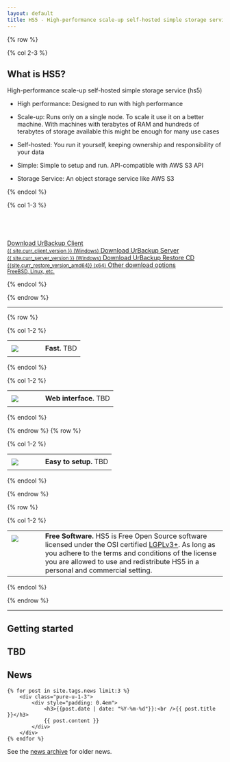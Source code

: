 ```yaml
---
layout: default
title: HS5 - High-performance scale-up self-hosted simple storage service
---
```

{% row %}

{% col 2-3 %}

## What is HS5?

High-performance scale-up self-hosted simple storage service (hs5)

 * High performance: Designed to run with high performance

 * Scale-up: Runs only on a single node. To scale it use it on a better machine. With machines with terabytes of RAM and hundreds of terabytes of storage available this might be enough for many use cases

 * Self-hosted: You run it yourself, keeping ownership and responsibility of your data

 * Simple: Simple to setup and run. API-compatible with AWS S3 API

 * Storage Service: An object storage service like AWS S3


		
{% endcol %}

{% col 1-3 %}

## &emsp;

<span class="button">
	<a href="{{site.dlurl}}/Client/{{site.curr_client_version}}/UrBackup%20Client%20{{site.curr_client_version}}.exe">
		Download UrBackup Client<br />
		<small>{{ site.curr_client_version }} (Windows)</small>
	</a>
</span>

<span class="button">
	<a href="{{site.dlurl}}/Server/{{site.curr_server_version}}/UrBackup%20Server%20{{site.curr_server_version}}.exe">
		Download UrBackup Server<br />
		<small>{{ site.curr_server_version }} (Windows)</small>
	</a>
</span>

<span class="button">
	<a href="{{site.dlurl}}/Restore/urbackup_restore_{{site.curr_restore_version_amd64}}.iso">
		Download UrBackup Restore CD<br />
		<small>{{site.curr_restore_version_amd64}} (x64)</small>
	</a>
</span>

<span class="button">
	<a href="download.html">
		Other download options<br />
		<small>FreeBSD, Linux, etc.</small>
	</a>
</span>

{% endcol %}

{% endrow %}

---

{% row %}

{% col 1-2 %}
<table style="margin-top: 15px"><tr>
<td style="vertical-align: top; padding: 10px; width: 64px"><img src="/images/Runner.png" /></td>
<td style="padding-left: 0.3em"><strong>Fast.</strong> TBD</td>
</tr></table>
{% endcol %}

{% col 1-2 %}
<table style="margin-top: 15px"><tr>
<td style="vertical-align: top; padding: 10px; width: 64px"><img src="/images/Dashboard.png" /></td>
<td style="padding-left: 0.3em"><strong>Web interface.</strong> TBD</td>
</tr></table>
{% endcol %}

{% endrow %}
{% row %}

{% col 1-2 %}
<table style="margin-top: 15px"><tr>
<td style="vertical-align: top; padding: 10px; width: 64px"><img src="/images/Setup.png" /></td>
<td style="padding-left: 0.3em"><strong>Easy to setup.</strong> TBD</td>
</tr></table>
{% endcol %}

{% endrow %}


{% row %}

{% col 1-2 %}
<table style="margin-top: 15px"><tr>
<td style="vertical-align: top; padding: 10px; width: 64px"><img src="/images/osi_logo.png" /></td>
<td style="padding-left: 0.3em"><strong>Free Software.</strong> HS5 is Free Open Source software licensed under the OSI certified <a href="https://www.gnu.org/licenses/lgpl-3.0.en.html">LGPLv3+</a>. As long as you adhere to the terms and conditions of the license you are allowed to use and redistribute HS5 in a personal and commercial setting.</td>
</tr></table>
{% endcol %}

{% endrow %}

---

## Getting started

TBD
---

## News

<div class="pure-g-r">

	{% for post in site.tags.news limit:3 %}
		<div class="pure-u-1-3">
			<div style="padding: 0.4em">
				<h3>{{post.date | date: "%Y-%m-%d"}}:<br />{{ post.title }}</h3>
				{{ post.content }}
			</div>
		</div>
	{% endfor %}

</div>

See the [news archive](news.html) for older news.